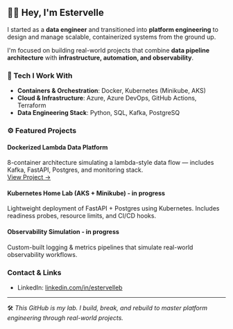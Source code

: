 ## 👋🏾 Hey, I'm Estervelle

I started as a **data engineer** and transitioned into **platform engineering** to design and manage scalable, containerized systems from the ground up.

I'm focused on building real-world projects that combine **data pipeline architecture** with **infrastructure, automation, and observability**.


### 🔧 Tech I Work With
- **Containers & Orchestration**: Docker, Kubernetes (Minikube, AKS)
- **Cloud & Infrastructure**: Azure, Azure DevOps, GitHub Actions, Terraform
- **Data Engineering Stack**: Python, SQL, Kafka, PostgreSQ



### ⚙️ Featured Projects


#### Dockerized Lambda Data Platform  
8-container architecture simulating a lambda-style data flow — includes Kafka, FastAPI, Postgres, and monitoring stack.  
[View Project →](https://github.com/pyvel26/docker-lambda-data-platform)


#### Kubernetes Home Lab (AKS + Minikube) - in progress
Lightweight deployment of FastAPI + Postgres using Kubernetes. Includes readiness probes, resource limits, and CI/CD hooks.  


#### Observability Simulation - in progress
Custom-built logging & metrics pipelines that simulate real-world observability workflows.  



### Contact & Links
- LinkedIn: [linkedin.com/in/estervelleb](https://linkedin.com/in/estervelleb)

---

🛠️ _This GitHub is my lab. I build, break, and rebuild to master platform engineering through real-world projects._
